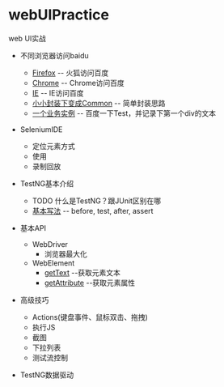 # webUIPractice
web UI实战

- 不同浏览器访问baidu
    - [Firefox](src/main/java/com/test/java/webui/accessBaiduDemo/FirefoxAccessBaidu.java) -- 火狐访问百度
    - [Chrome](src/main/java/com/test/java/webui/accessBaiduDemo/ChromeAccessBaidu.java) -- Chrome访问百度
    - [IE](src/main/java/com/test/java/webui/accessBaiduDemo/IEAccessBaidu.java) -- IE访问百度
    - [小小封装下变成Common](src/main/java/com/test/java/webui/accessBaiduDemo/CommonAccessBaidu.java) -- 简单封装思路
    - [一个业务实例](src/main/java/com/test/java/webui/accessBaiduDemo/SearchTestOnBaidu.java) -- 百度一下Test，并记录下第一个div的文本
- SeleniumIDE
    - 定位元素方式
    - 使用
    - 录制回放
- TestNG基本介绍
    - TODO 什么是TestNG？跟JUnit区别在哪
    - [基本写法](src/main/java/com/test/java/testng/BasicDemo.java) -- before, test, after, assert
- 基本API
    - WebDriver
        - 浏览器最大化
    - WebElement
        - [getText](src/main/java/com/test/java/webui/api/element/GetTextTest.java) --获取元素文本
        - [getAttribute](src/main/java/com/test/java/webui/api/element/GetAttrubuteTest.java) --获取元素属性

- 高级技巧
    - Actions(键盘事件、鼠标双击、拖拽)
    - 执行JS
    - 截图
    - 下拉列表
    - 测试流控制
- TestNG数据驱动



